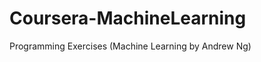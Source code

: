 Coursera-MachineLearning
========================

Programming Exercises (Machine Learning by Andrew Ng)
